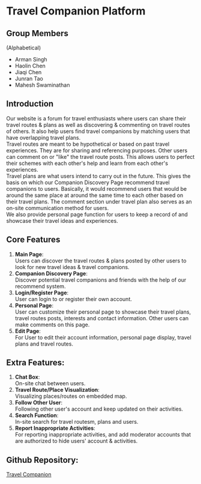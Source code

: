 # **Travel Companion Platform**

## Group Members

(Alphabetical)
- Arman Singh
- Haolin Chen
- Jiaqi Chen
- Junran Tao
- Mahesh Swaminathan

## Introduction

Our website is a forum for travel enthusiasts where users can share their 
travel routes & plans as well as discovering & commenting on travel routes of others.
It also help users find travel companions by matching users that have overlapping 
travel plans.<br />
Travel routes are meant to be hypothetical or based on past travel experiences. 
They are for sharing and referencing purposes. Other users can comment on or "like" 
the travel route posts. This allows users to perfect their schemes with each other's help
and learn from each other's experiences.<br />
Travel plans are what users intend to carry out in the future. This gives the
basis on which our Companion Discovery Page recommend travel companions to users.
Basically, it would recommend users that would be around the same place at around 
the same time to each other based on their travel plans. The comment section under
travel plan also serves as an on-site communication method for users. <br />
We also provide personal page function for users to keep a record of and showcase their 
travel ideas and experiences.

## Core Features

1. **Main Page**: <br />Users can discover the travel routes & plans posted by other users 
to look for new travel ideas & travel companions.
2. **Companion Discovery Page**: <br />Discover potential travel companions and friends with
the help of our recommend system.
4. **Login/Register Page**: <br />User can login to or register their own account.
5. **Personal Page**: <br />User can customize their personal page to showcase 
their travel plans, travel routes posts, interests and contact information.
Other users can make comments on this page.
6. **Edit Page**: <br />For User to edit their account information, personal page 
display, travel plans and travel routes.

## Extra Features:

1. **Chat Box**: <br />On-site chat between users.
2. **Travel Route/Place Visualization**: <br />Visualizing places/routes on embedded map.
3. **Follow Other User**: <br />Following other user's account and keep updated on their activities.
4. **Search Function**: <br />In-site search for travel routesm, plans and users.
5. **Report Inappropriate Activities**: <br />For reporting inappropriate activities, and add moderator accounts that
are authorized to hide users' account & activities.

## Github Repository:

[Travel Companion](https://github.com/TOXXXX/TravelCompanion)
